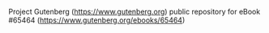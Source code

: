Project Gutenberg (https://www.gutenberg.org) public repository for
eBook #65464 (https://www.gutenberg.org/ebooks/65464)
